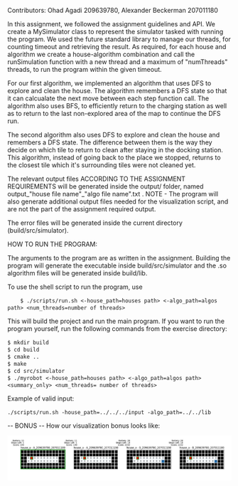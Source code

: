 Contributors: Ohad Agadi 209639780, Alexander Beckerman 207011180 



In this assignment, we followed the assignment guidelines and API. We create a MySimulator class to represent the simulator tasked with running the program. We used the future standard library to manage our threads, for counting timeout and retrieving the result. As required, for each house and algorithm we create a house-algorithm combination and call the runSimulation function with a new thread and a maximum of "numThreads" threads, to run the program within the given timeout.

For our first algorithm, we implemented an algorithm that uses DFS to explore and clean the house. The algorithm remembers a DFS state so that it can calcualate the next move between each step function call. The algorithm also uses BFS, to efficiently return to the charging station as well as to return to the last non-explored area of the map to continue the DFS run.

The second algorithm also uses DFS to explore and clean the house and remembers a DFS state. The difference between them is the way they decide on which tile to return to clean after staying in the docking station. This algorithm, instead of going back to the place we stopped, returns to the closest tile which it's surrounding tiles were not cleaned yet.

The relevant output files ACCORDING TO THE ASSIGNMENT REQUIREMENTS will be generated inside the output/ folder, named output_"house file name"_"algo file name".txt . NOTE - The program will also generate additional output files needed for the visualization script, and are not the part of the assignment required output. 

The error files will be generated inside the current directory (build/src/simulator).


HOW TO RUN THE PROGRAM:

The arguments to the program are as written in the assignment. Building the program will generate the executable inside build/src/simulator and the .so algorithm files will be generated inside build/lib. 

To use the shell script to run the program, use 
~~~~~~~~~~~~~
    $ ./scripts/run.sh <-house_path=houses path> <-algo_path=algos path> <num_threads=number of threads>
~~~~~~~~~~~~~
This will build the project and run the main program. If you want to run the program yourself, run the following commands from the exercise directory:
~~~~~~~~~~~~~
$ mkdir build
$ cd build
$ cmake ..
$ make
$ cd src/simulator
$ ./myrobot <-house_path=houses path> <-algo_path=algos path> <summary_only> <num_threads= number of threads>
~~~~~~~~~~~~~

Example of valid input:
~~~
./scripts/run.sh -house_path=../../../input -algo_path=../../lib
~~~

-- BONUS -- 
How our visualization bonus looks like:

![Alt text](visualize_map.JPG "Visualization of 4 algos on one house")
